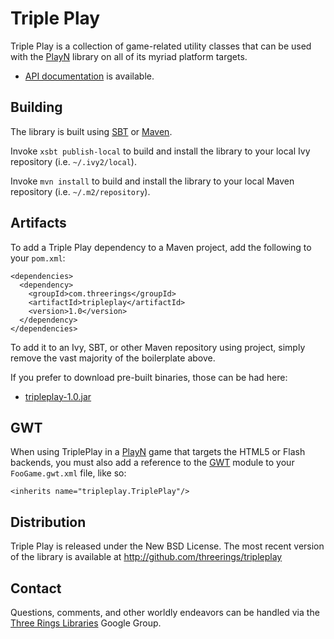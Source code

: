 Triple Play
===========

Triple Play is a collection of game-related utility classes that can be used
with the [PlayN] library on all of its myriad platform targets.

* [API documentation] is available.

Building
--------

The library is built using [SBT] or [Maven].

Invoke `xsbt publish-local` to build and install the library to your local
Ivy repository (i.e. `~/.ivy2/local`).

Invoke `mvn install` to build and install the library to your local Maven
repository (i.e. `~/.m2/repository`).

Artifacts
---------

To add a Triple Play dependency to a Maven project, add the following to your
`pom.xml`:

    <dependencies>
      <dependency>
        <groupId>com.threerings</groupId>
        <artifactId>tripleplay</artifactId>
        <version>1.0</version>
      </dependency>
    </dependencies>

To add it to an Ivy, SBT, or other Maven repository using project, simply
remove the vast majority of the boilerplate above.

If you prefer to download pre-built binaries, those can be had here:

* [tripleplay-1.0.jar](http://repo2.maven.org/maven2/com/threerings/tripleplay/1.0/tripleplay-1.0.jar)

GWT
---

When using TriplePlay in a [PlayN] game that targets the HTML5 or Flash
backends, you must also add a reference to the [GWT] module to your
`FooGame.gwt.xml` file, like so:

    <inherits name="tripleplay.TriplePlay"/>

Distribution
------------

Triple Play is released under the New BSD License. The most recent version of
the library is available at http://github.com/threerings/tripleplay

Contact
-------

Questions, comments, and other worldly endeavors can be handled via the [Three
Rings Libraries](http://groups.google.com/group/ooo-libs) Google Group.

[PlayN]: http://code.google.com/p/playn
[API documentation]: http://threerings.github.com/tripleplay/apidocs/overview-summary.html
[SBT]: http://github.com/harrah/xsbt/wiki/Setup
[Maven]: http://maven.apache.org/
[GWT]: http://code.google.com/webtoolkit/
